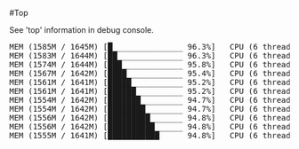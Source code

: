 #Top

See 'top' information in debug console.

<pre>
MEM (1585M / 1645M) [█_______________ 96.3%]   CPU (6 threads) [▂_______________ 14.6%]
MEM (1583M / 1644M) [██______________ 96.3%]   CPU (6 threads) [▂▂______________ 3.5%]
MEM (1574M / 1644M) [███_____________ 95.8%]   CPU (6 threads) [▂▂▂_____________ 0.5%]
MEM (1567M / 1642M) [████____________ 95.4%]   CPU (6 threads) [▂▂▂▂____________ 0.4%]
MEM (1561M / 1641M) [█████___________ 95.2%]   CPU (6 threads) [▂▂▂▂____________ 0.0%]
MEM (1561M / 1641M) [██████__________ 95.2%]   CPU (6 threads) [▂▂▂▂____________ 0.0%]
MEM (1554M / 1642M) [███████_________ 94.7%]   CPU (6 threads) [▂▂▂▂____________ 0.0%]
MEM (1554M / 1642M) [████████________ 94.7%]   CPU (6 threads) [▂▂▂▂____________ 0.0%]
MEM (1556M / 1642M) [█████████_______ 94.8%]   CPU (6 threads) [▂▂▂▂____________ 0.0%]
MEM (1556M / 1642M) [██████████______ 94.8%]   CPU (6 threads) [▂▂▂▂____________ 0.0%]
MEM (1555M / 1641M) [███████████_____ 94.8%]   CPU (6 threads) [▂▂▂▂____________ 0.0%]
</pre>
